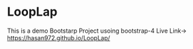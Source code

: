 # LoopLap
 This is a demo Bootstarp Project usoing bootstrap-4
 Live Link-> https://hasan972.github.io/LoopLap/
